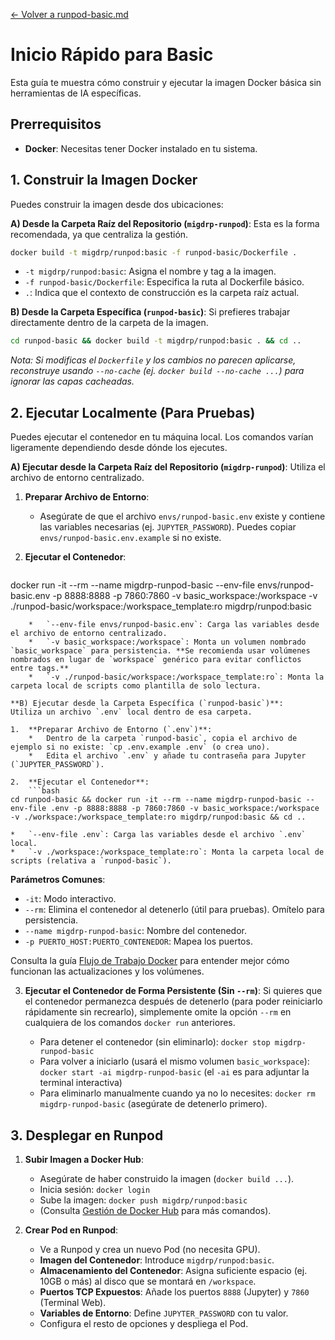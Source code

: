 [<- Volver a runpod-basic.md](../runpod-basic.md)

# Inicio Rápido para Basic

Esta guía te muestra cómo construir y ejecutar la imagen Docker básica sin herramientas de IA específicas.

## Prerrequisitos

*   **Docker**: Necesitas tener Docker instalado en tu sistema.

## 1. Construir la Imagen Docker

Puedes construir la imagen desde dos ubicaciones:

**A) Desde la Carpeta Raíz del Repositorio (`migdrp-runpod`)**:
Esta es la forma recomendada, ya que centraliza la gestión.

```bash
docker build -t migdrp/runpod:basic -f runpod-basic/Dockerfile .
```
*   `-t migdrp/runpod:basic`: Asigna el nombre y tag a la imagen.
*   `-f runpod-basic/Dockerfile`: Especifica la ruta al Dockerfile básico.
*   `.`: Indica que el contexto de construcción es la carpeta raíz actual.

**B) Desde la Carpeta Específica (`runpod-basic`)**:
Si prefieres trabajar directamente dentro de la carpeta de la imagen.

```bash
cd runpod-basic && docker build -t migdrp/runpod:basic . && cd ..
```

*Nota: Si modificas el `Dockerfile` y los cambios no parecen aplicarse, reconstruye usando `--no-cache` (ej. `docker build --no-cache ...`) para ignorar las capas cacheadas.*

## 2. Ejecutar Localmente (Para Pruebas)

Puedes ejecutar el contenedor en tu máquina local. Los comandos varían ligeramente dependiendo desde dónde los ejecutes.

**A) Ejecutar desde la Carpeta Raíz del Repositorio (`migdrp-runpod`)**:
Utiliza el archivo de entorno centralizado.

1.  **Preparar Archivo de Entorno**:
    *   Asegúrate de que el archivo `envs/runpod-basic.env` existe y contiene las variables necesarias (ej. `JUPYTER_PASSWORD`). Puedes copiar `envs/runpod-basic.env.example` si no existe.

2.  **Ejecutar el Contenedor**:
    ```bash
docker run -it --rm --name migdrp-runpod-basic --env-file envs/runpod-basic.env -p 8888:8888 -p 7860:7860 -v basic_workspace:/workspace -v ./runpod-basic/workspace:/workspace_template:ro migdrp/runpod:basic
```
    *   `--env-file envs/runpod-basic.env`: Carga las variables desde el archivo de entorno centralizado.
    *   `-v basic_workspace:/workspace`: Monta un volumen nombrado `basic_workspace` para persistencia. **Se recomienda usar volúmenes nombrados en lugar de `workspace` genérico para evitar conflictos entre tags.**
    *   `-v ./runpod-basic/workspace:/workspace_template:ro`: Monta la carpeta local de scripts como plantilla de solo lectura.

**B) Ejecutar desde la Carpeta Específica (`runpod-basic`)**:
Utiliza un archivo `.env` local dentro de esa carpeta.

1.  **Preparar Archivo de Entorno (`.env`)**:
    *   Dentro de la carpeta `runpod-basic`, copia el archivo de ejemplo si no existe: `cp .env.example .env` (o crea uno).
    *   Edita el archivo `.env` y añade tu contraseña para Jupyter (`JUPYTER_PASSWORD`).

2.  **Ejecutar el Contenedor**:
    ```bash
cd runpod-basic && docker run -it --rm --name migdrp-runpod-basic --env-file .env -p 8888:8888 -p 7860:7860 -v basic_workspace:/workspace -v ./workspace:/workspace_template:ro migdrp/runpod:basic && cd ..
```
    *   `--env-file .env`: Carga las variables desde el archivo `.env` local.
    *   `-v ./workspace:/workspace_template:ro`: Monta la carpeta local de scripts (relativa a `runpod-basic`).

**Parámetros Comunes**:
*   `-it`: Modo interactivo.
*   `--rm`: Elimina el contenedor al detenerlo (útil para pruebas). Omítelo para persistencia.
*   `--name migdrp-runpod-basic`: Nombre del contenedor.
*   `-p PUERTO_HOST:PUERTO_CONTENEDOR`: Mapea los puertos.

Consulta la guía [Flujo de Trabajo Docker](../../docs/docker_workflow.md) para entender mejor cómo funcionan las actualizaciones y los volúmenes.

3.  **Ejecutar el Contenedor de Forma Persistente (Sin `--rm`)**:
    Si quieres que el contenedor permanezca después de detenerlo (para poder reiniciarlo rápidamente sin recrearlo), simplemente omite la opción `--rm` en cualquiera de los comandos `docker run` anteriores.

    *   Para detener el contenedor (sin eliminarlo): `docker stop migdrp-runpod-basic`
    *   Para volver a iniciarlo (usará el mismo volumen `basic_workspace`): `docker start -ai migdrp-runpod-basic` (el `-ai` es para adjuntar la terminal interactiva)
    *   Para eliminarlo manualmente cuando ya no lo necesites: `docker rm migdrp-runpod-basic` (asegúrate de detenerlo primero).

## 3. Desplegar en Runpod

1.  **Subir Imagen a Docker Hub**:
    *   Asegúrate de haber construido la imagen (`docker build ...`).
    *   Inicia sesión: `docker login`
    *   Sube la imagen: `docker push migdrp/runpod:basic`
    *   (Consulta [Gestión de Docker Hub](../../docs/docker_hub.md) para más comandos).

2.  **Crear Pod en Runpod**:
    *   Ve a Runpod y crea un nuevo Pod (no necesita GPU).
    *   **Imagen del Contenedor**: Introduce `migdrp/runpod:basic`.
    *   **Almacenamiento del Contenedor**: Asigna suficiente espacio (ej. 10GB o más) al disco que se montará en `/workspace`.
    *   **Puertos TCP Expuestos**: Añade los puertos `8888` (Jupyter) y `7860` (Terminal Web).
    *   **Variables de Entorno**: Define `JUPYTER_PASSWORD` con tu valor.
    *   Configura el resto de opciones y despliega el Pod.